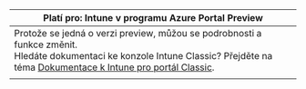 |Platí pro: Intune v programu Azure Portal Preview |
|--|
|Protože se jedná o verzi preview, můžou se podrobnosti a funkce změnit.<br>Hledáte dokumentaci ke konzole Intune Classic? Přejděte na téma [Dokumentace k Intune pro portál Classic](https://docs.microsoft.com/intune-classic/understand-explore/introduction-to-microsoft-intune).|
| |

